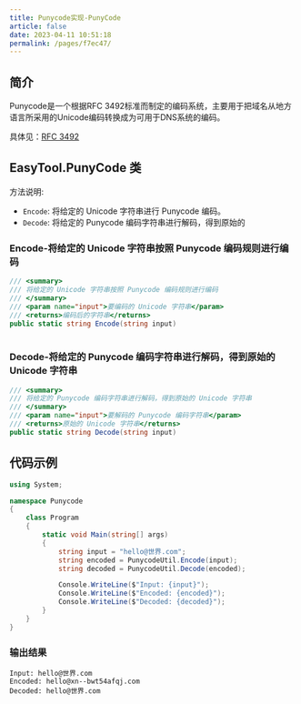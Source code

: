 ```yaml
---
title: Punycode实现-PunyCode
article: false
date: 2023-04-11 10:51:18
permalink: /pages/f7ec47/
---
```


## 简介

Punycode是一个根据RFC 3492标准而制定的编码系统，主要用于把域名从地方语言所采用的Unicode编码转换成为可用于DNS系统的编码。

具体见：[RFC 3492](https://www.ietf.org/rfc/rfc3492.html)

## EasyTool.PunyCode 类

方法说明:

- `Encode`: 将给定的 Unicode 字符串进行 Punycode 编码。
- `Decode`: 将给定的 Punycode 编码字符串进行解码，得到原始的 

### Encode-将给定的 Unicode 字符串按照 Punycode 编码规则进行编码

```csharp
/// <summary>
/// 将给定的 Unicode 字符串按照 Punycode 编码规则进行编码
/// </summary>
/// <param name="input">要编码的 Unicode 字符串</param>
/// <returns>编码后的字符串</returns>
public static string Encode(string input)
 
```

### Decode-将给定的 Punycode 编码字符串进行解码，得到原始的 Unicode 字符串

```csharp
/// <summary>
/// 将给定的 Punycode 编码字符串进行解码，得到原始的 Unicode 字符串
/// </summary>
/// <param name="input">要解码的 Punycode 编码字符串</param>
/// <returns>原始的 Unicode 字符串</returns>
public static string Decode(string input)
```

## 代码示例

```csharp
using System;

namespace Punycode
{
    class Program
    {
        static void Main(string[] args)
        {
            string input = "hello@世界.com";
            string encoded = PunycodeUtil.Encode(input);
            string decoded = PunycodeUtil.Decode(encoded);

            Console.WriteLine($"Input: {input}");
            Console.WriteLine($"Encoded: {encoded}");
            Console.WriteLine($"Decoded: {decoded}");
        }
    }
}
```

### 输出结果

```
Input: hello@世界.com
Encoded: hello@xn--bwt54afqj.com
Decoded: hello@世界.com
```